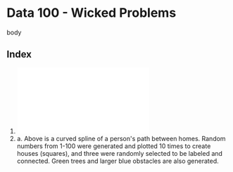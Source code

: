 # Data 100 - Wicked Problems
body
## Index
1. ![August 24](sample_plot.pdf)
  1. a. Above is a curved spline of a person's path between homes. Random numbers from 1-100 were generated and plotted 10 times to create houses (squares), and three were randomly selected to be labeled and connected. Green trees and larger blue obstacles are also generated.

<!---
## test photo two
![](cookie.jpg)
## test gif
![](bird.gif)
## link
[link](https://google.com)
-->

